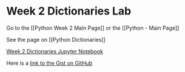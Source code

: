 # Week 2 Dictionaries Lab

Go to the [[Python Week 2 Main Page]] or the [[Python - Main Page]]

See the page on [[Python Dictionaries]]

[Week 2 Dictionaries Jupyter Notebook](https://jupyterlab-32.labs.cognitiveclass.ai/hub/user-redirect/lab/tree/labs/PY0101EN/PY0101EN-2-3-Dictionaries.ipynb)

Here is a [link to the Gist on GitHub](https://gist.github.com/f8550793a3ab2a4d65a33d495b45717d)